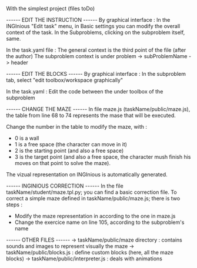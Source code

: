 With the simplest project (files toDo)

------ EDIT THE INSTRUCTION ------
By graphical interface :
	In the INGInious "Edit task" menu, in Basic settings you can 		modify the overall context of the task.
	In the Subproblems, clicking on the subproblem itself, same.

In the task.yaml file :
	The general context is the third point of the file (after the 		author)
	The subproblem context is under problem -> subProblemName -> 		header

------ EDIT THE BLOCKS ------
By graphical interface :
	In the subproblem tab, select "edit toolbox/workspace 		graphically"

In the task.yaml :
	Edit the code between the <xml> </xml> under toolbox of the 		subproblem

------ CHANGE THE MAZE ------
In file maze.js (taskName/public/maze.js), the table from line 68 to 74 represents the mase that will be executed.

Change the number in the table to modify the maze, with :
- 0 is a wall
- 1 is a free space (the character can move in it)
- 2 is the starting point (and also a free space)
- 3 is the target point (and also a free space, the character mush finish his moves on that point to solve the maze).

The vizual representation on INGInious is automatically generated.

------ INGINIOUS CORRECTION ------
In the file taskName/student/maze.tpl.py; you can find a basic correction file. To correct a simple maze defined in taskName/public/maze.js; there is two steps :
- Modify the maze representation in according to the one in maze.js
- Change the exercice name on line 105, according to the subproblem's name

------ OTHER FILES ------
-> taskName/public/maze directory : contains sounds and images to represent visually the maze
-> taskName/public/blocks.js : define custom blocks (here, all the maze blocks)
-> taskName/public/interpreter.js : deals with animations
